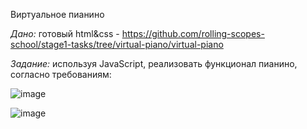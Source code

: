 Виртуальное пианино

*Дано:* готовый html&css - https://github.com/rolling-scopes-school/stage1-tasks/tree/virtual-piano/virtual-piano

*Задание:* используя JavaScript, реализовать функционал пианино, согласно требованиям:


![image](https://user-images.githubusercontent.com/66779925/118631076-d687ae80-b7d7-11eb-965e-98d79cf6a285.png)

![image](https://user-images.githubusercontent.com/66779925/118631170-e69f8e00-b7d7-11eb-812e-add4f430d7e6.png)
